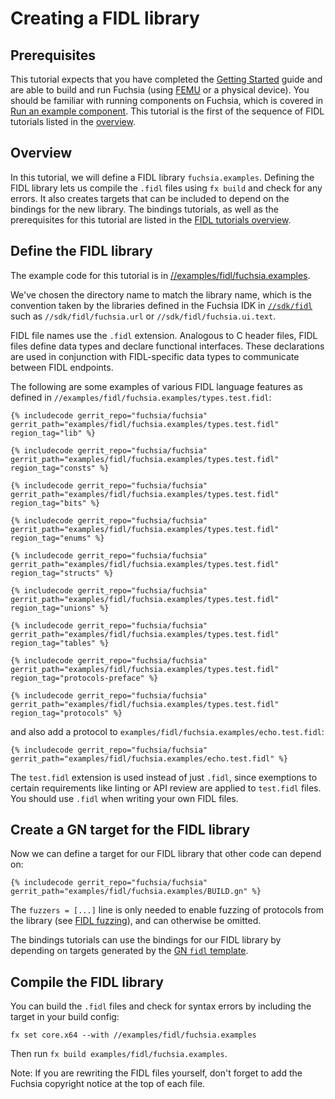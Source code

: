 # Creating a FIDL library

## Prerequisites

This tutorial expects that you have completed the [Getting Started][getting-started]
guide and are able to build and run Fuchsia (using [FEMU][femu] or a physical device).
You should be familiar with running components on Fuchsia, which is covered in
[Run an example component][run-examples]. This tutorial is the first of the
sequence of FIDL tutorials listed in the [overview][overview].

## Overview

In this tutorial, we will define a FIDL library `fuchsia.examples`. Defining the
FIDL library lets us compile the `.fidl` files using `fx build` and check for any errors.
It also creates targets that can be included to depend on the bindings for the
new library. The bindings tutorials, as well as the prerequisites for this tutorial are
listed in the [FIDL tutorials overview][overview].

## Define the FIDL library

The example code for this tutorial is in
[//examples/fidl/fuchsia.examples](/examples/fidl/fuchsia.examples).

We've chosen the directory name to match the library name, which is the
convention taken by the libraries defined in the Fuchsia IDK in
[`//sdk/fidl`][sdk] such as `//sdk/fidl/fuchsia.url` or `//sdk/fidl/fuchsia.ui.text`.

FIDL file names use the `.fidl` extension. Analogous to C header files, FIDL files
define data types and declare functional interfaces. These declarations are used in
conjunction with FIDL-specific data types to communicate between FIDL endpoints.

The following are some examples of various FIDL language features as defined in
`//examples/fidl/fuchsia.examples/types.test.fidl`:

```fidl
{% includecode gerrit_repo="fuchsia/fuchsia" gerrit_path="examples/fidl/fuchsia.examples/types.test.fidl" region_tag="lib" %}

{% includecode gerrit_repo="fuchsia/fuchsia" gerrit_path="examples/fidl/fuchsia.examples/types.test.fidl" region_tag="consts" %}

{% includecode gerrit_repo="fuchsia/fuchsia" gerrit_path="examples/fidl/fuchsia.examples/types.test.fidl" region_tag="bits" %}

{% includecode gerrit_repo="fuchsia/fuchsia" gerrit_path="examples/fidl/fuchsia.examples/types.test.fidl" region_tag="enums" %}

{% includecode gerrit_repo="fuchsia/fuchsia" gerrit_path="examples/fidl/fuchsia.examples/types.test.fidl" region_tag="structs" %}

{% includecode gerrit_repo="fuchsia/fuchsia" gerrit_path="examples/fidl/fuchsia.examples/types.test.fidl" region_tag="unions" %}

{% includecode gerrit_repo="fuchsia/fuchsia" gerrit_path="examples/fidl/fuchsia.examples/types.test.fidl" region_tag="tables" %}

{% includecode gerrit_repo="fuchsia/fuchsia" gerrit_path="examples/fidl/fuchsia.examples/types.test.fidl" region_tag="protocols-preface" %}

{% includecode gerrit_repo="fuchsia/fuchsia" gerrit_path="examples/fidl/fuchsia.examples/types.test.fidl" region_tag="protocols" %}
```

and also add a protocol to `examples/fidl/fuchsia.examples/echo.test.fidl`:

```fidl
{% includecode gerrit_repo="fuchsia/fuchsia" gerrit_path="examples/fidl/fuchsia.examples/echo.test.fidl" %}
```

The `test.fidl` extension is used instead of just `.fidl`, since
exemptions to certain requirements like linting or API review are applied to
`test.fidl` files. You should use `.fidl` when writing your own FIDL files.

## Create a GN target for the FIDL library

Now we can define a target for our FIDL library that other code can depend on:

```gn
{% includecode gerrit_repo="fuchsia/fuchsia" gerrit_path="examples/fidl/fuchsia.examples/BUILD.gn" %}
```

The `fuzzers = [...]` line is only needed to enable fuzzing of protocols
from the library (see [FIDL fuzzing][fidl-fuzzing]), and can otherwise be
omitted.

The bindings tutorials can use the bindings for our FIDL library
by depending on targets generated by the [GN `fidl` template][fidl-template].

## Compile the FIDL library

You can build the `.fidl` files and check for syntax errors by including the
target in your build config:

    fx set core.x64 --with //examples/fidl/fuchsia.examples

Then run `fx build examples/fidl/fuchsia.examples`.

Note: If you are rewriting the FIDL files yourself, don't forget to add the
Fuchsia copyright notice at the top of each file.

<!-- xrefs -->
[sdk]: /sdk/fidl
[fidl-template]: /build/fidl/fidl.gni
[overview]: /development/languages/fidl/tutorials/overview.md
[femu]: /get-started/set_up_femu.md
[getting-started]: /get-started/README.md
[run-examples]: /development/run/run-examples.md
[fidl-fuzzing]: /development/testing/fuzzing/fidl-fuzzing.md
